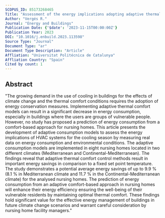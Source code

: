 ```yaml
---
SCOPUS_ID: 85173268465
Title: "Assessment of the energy implications adopting adaptive thermal comfort models during the cooling season: A case study for Mediterranean nursing homes"
Author: "Vergés R."
Journal: "Energy and Buildings"
Publication Date: {'$date': '2023-11-15T00:00:00Z'}
Publication Year: 2023
DOI: "10.1016/j.enbuild.2023.113598"
Source Type: "Journal"
Document Type: "ar"
Document Type Description: "Article"
Affliation: "Universitat Politécnica de Catalunya"
Affliation Country: "Spain"
Cited by count: 1
---
```


## Abstract
"The growing demand in the use of cooling in buildings for the effects of climate change and the thermal comfort conditions requires the adoption of energy conservation measures. Implementing adaptive thermal comfort models can result in a significant decrease in energy consumption, especially in buildings where the users are groups of vulnerable people. However, no study has proposed a prediction of energy consumption from a comfort-based approach for nursing homes. This article presents the development of adaptive consumption models to assess the energy implications of HVAC systems for the cooling season by measuring real data on energy consumption and environmental conditions. The adaptive consumption models are implemented in eight nursing homes located in two different climates (Mediterranean and Continental-Mediterranean). The findings reveal that adaptive thermal comfort control methods result in important energy savings in comparison to a fixed set point temperature. The study demonstrates a potential average energy savings of up to 9.9 % (8.1 % in Mediterranean climate and 11.7 % in the Continental-Mediterranean climate) for the analysed nursing homes. The prediction of energy consumption from an adaptive comfort-based approach in nursing homes will enhance their energy efficiency ensuring the well-being of their vulnerable residents by maintaining optimal thermal comfort. These findings hold significant value for the effective energy management of buildings in future climate change scenarios and warrant careful consideration by nursing home facility managers."
